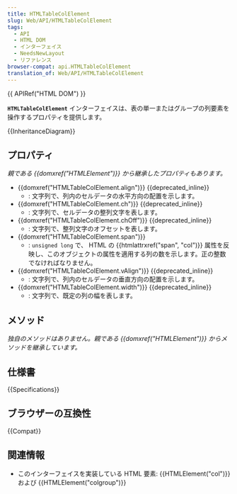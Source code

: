 ```yaml
---
title: HTMLTableColElement
slug: Web/API/HTMLTableColElement
tags:
  - API
  - HTML DOM
  - インターフェイス
  - NeedsNewLayout
  - リファレンス
browser-compat: api.HTMLTableColElement
translation_of: Web/API/HTMLTableColElement
---
```

{{ APIRef("HTML DOM") }}

**`HTMLTableColElement`** インターフェイスは、表の単一またはグループの列要素を操作するプロパティを提供します。

{{InheritanceDiagram}}

## プロパティ

_親である {{domxref("HTMLElement")}} から継承したプロパティもあります。_

- {{domxref("HTMLTableColElement.align")}} {{deprecated_inline}}
  - : 文字列で、列内のセルデータの水平方向の配置を示します。
- {{domxref("HTMLTableColElement.ch")}} {{deprecated_inline}}
  - : 文字列で、セルデータの整列文字を表します。
- {{domxref("HTMLTableColElement.chOff")}} {{deprecated_inline}}
  - : 文字列で、整列文字のオフセットを表します。
- {{domxref("HTMLTableColElement.span")}}
  - : `unsigned long` で、 HTML の {{htmlattrxref("span", "col")}} 属性を反映し、このオブジェクトの属性を適用する列の数を示します。正の整数でなければなりません。
- {{domxref("HTMLTableColElement.vAlign")}} {{deprecated_inline}}
  - : 文字列で、列内のセルデータの垂直方向の配置を示します。
- {{domxref("HTMLTableColElement.width")}} {{deprecated_inline}}
  - : 文字列で、既定の列の幅を表します。

## メソッド

_独自のメソッドはありません。親である {{domxref("HTMLElement")}} からメソッドを継承しています。_

## 仕様書

{{Specifications}}

## ブラウザーの互換性

{{Compat}}

## 関連情報

- このインターフェイスを実装している HTML 要素: {{HTMLElement("col")}} および {{HTMLElement("colgroup")}}
